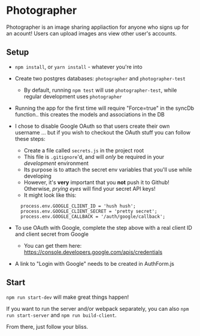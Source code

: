 # Photographer


Photographer is an image sharing appliaction for anyone who signs up for an acount! Users can upload images ans view other user's accounts.

## Setup

* `npm install`, or `yarn install` - whatever you're into
* Create two postgres databases: `photographer` and `photographer-test`
  * By default, running `npm test` will use `photographer-test`, while regular development uses `photographer`
* Running the app for the first time will require "Force=true" in the syncDb function.. this creates the models and associations in the DB
* I chose to disable Google OAuth so that users create their own username ... but if you wish to checkout the OAuth stuff you can follow these steps:
  * Create a file called `secrets.js` in the project root
  * This file is `.gitignore`'d, and will *only* be required in your *development* environment
  * Its purpose is to attach the secret env variables that you'll use while developing
  * However, it's **very** important that you **not** push it to Github! Otherwise, *prying eyes* will find your secret API keys!
  * It might look like this:

  ```
    process.env.GOOGLE_CLIENT_ID = 'hush hush';
    process.env.GOOGLE_CLIENT_SECRET = 'pretty secret';
    process.env.GOOGLE_CALLBACK = '/auth/google/callback';
  ```

* To use OAuth with Google, complete the step above with a real client ID and client secret from Google
  * You can get them here: https://console.developers.google.com/apis/credentials
* A link to "Login with Google" needs to be created in AuthForm.js

## Start

`npm run start-dev` will make great things happen!

If you want to run the server and/or webpack separately, you can also `npm run start-server` and `npm run build-client`.

From there, just follow your bliss.
